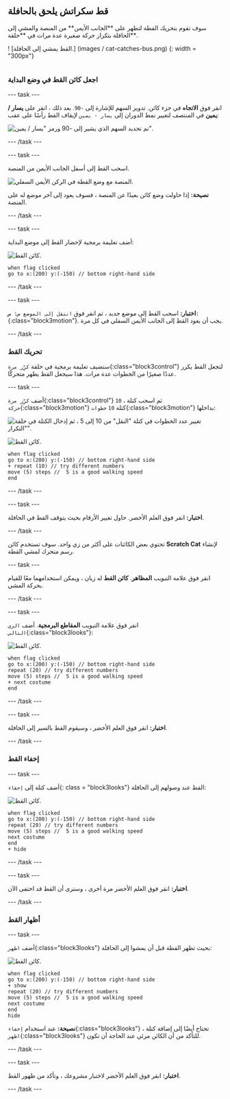 ## قط سكراتش يلحق بالحافلة

<div style="display: flex; flex-wrap: wrap">
<div style="flex-basis: 200px; flex-grow: 1; margin-right: 15px;">
سوف تقوم بتحريك القطة لتظهر على **الجانب الأيمن** من المنصة والمشي إلى الحافلة بتكرار حركة صغيرة عدة مرات في **حلقة**. 
</div>
<div>

! [القط يمشي إلى الحافلة.] (images / cat-catches-bus.png) {: width = "300px"}

</div>
</div>

### اجعل كائن القط في وضع البداية

--- task ---

انقر فوق **الاتجاه** في جزء كائن. تدوير السهم للإشارة إلى `-90`. بعد ذلك ، انقر على **يسار / يمين** في المنتصف لتغيير نمط الدوران إلى `يسار - يمين` لإيقاف القط رأسًا على عقب:

![تم تحديد السهم الذي يشير إلى -90 ورمز "يسار / يمين".](images/sprite-pane-direction.png)

--- /task ---

--- task ---

اسحب القط إلى أسفل الجانب الأيمن من المنصة.

![المنصة مع وضع القطة في الركن الأيمن السفلي.](images/bottom-right-cat.png)

**نصيحة:** إذا حاولت وضع كائن بعيدًا عن المنصة ، فسوف يعود إلى آخر موضع له على المنصة.

--- /task ---

--- task ---

أضف تعليمة برمجية لإحضار القط إلى موضع البداية:

![كائن القط.](images/scratch-cat-sprite.png)

```blocks3
when flag clicked
go to x:(200) y:(-150) // bottom right-hand side
```

--- /task ---

--- task ---

**اختبار:** اسحب القط إلى موضع جديد ، ثم انقر فوق `انتقل إلى الموضع س: ص:`{:class="block3motion"}. يجب أن يعود القط إلى الجانب الأيمن السفلي في كل مرة.

--- /task ---

### تحريك القط

ستضيف تعليمة برمجية في حلقة `كرِّر مرة`{:class="block3control"} لتجعل القط يكرر عددًا صغيرًا من الخطوات عدة مرات. هذا سيجعل القط يظهر متحركًا.

--- task ---

أضف `كرِّر مرة`{:class="block3control"} `10` ، ثم اسحب كتلة `حركة`{:class="block3motion"} كتلة `10` `خطوات`{:class="block3motion"} بداخلها:

![تغيير عدد الخطوات في كتلة "النقل" من 10 إلى 5 ، ثم إدخال الكتلة في حلقة "التكرار".](images/block-into-loop.gif)

![كائن القط.](images/scratch-cat-sprite.png)

```blocks3
when flag clicked
go to x:(200) y:(-150) // bottom right-hand side
+ repeat (10) // try different numbers
move (5) steps //  5 is a good walking speed
end
```

--- /task ---

--- task ---

**اختبار:** انقر فوق العلم الأخضر. حاول تغيير الأرقام بحيث يتوقف القط في الحافلة.

--- /task ---

تحتوي بعض الكائنات على أكثر من زي واحد. سوف تستخدم كائن **Scratch Cat** لإنشاء رسم متحرك لمشي القطة.

--- task ---

انقر فوق علامة التبويب **المظاهر**. **كائن القط** له زيان ، ويمكن استخدامهما معًا للقيام بحركة المشي.

--- /task ---

--- task ---

انقر فوق علامة التبويب **المقاطع البرمجیة**. أضف `الزي التالي`{:class="block3looks"}:

![كائن القط.](images/scratch-cat-sprite.png)

```blocks3
when flag clicked
go to x:(200) y:(-150) // bottom right-hand side
repeat (20) // try different numbers
move (5) steps //  5 is a good walking speed
+ next costume 
end
```
--- /task ---

--- task ---

**اختبار:** انقر فوق العلم الأخضر ، وسيقوم القط بالسير إلى الحافلة.

--- /task ---

### إخفاء القط

--- task ---

أضف كتلة إلى `إخفاء`{: class = "block3looks"} القط عند وصولهم إلى الحافلة:

![كائن القط.](images/scratch-cat-sprite.png)

```blocks3
when flag clicked
go to x:(200) y:(-150) // bottom right-hand side
repeat (20) // try different numbers
move (5) steps //  5 is a good walking speed
next costume 
end
+ hide
```

--- /task ---

--- task ---

**اختبار:** انقر فوق العلم الأخضر مرة أخرى ، وسترى أن القط قد اختفى الآن.

--- /task ---

### أظهار القط

--- task ---

أضف `اظهر`{:class="block3looks"} بحيث تظهر القطة قبل أن يمشوا إلى الحافلة:

![كائن القط.](images/scratch-cat-sprite.png)

```blocks3
when flag clicked
go to x:(200) y:(-150) // bottom right-hand side
+ show
repeat (20) // try different numbers
move (5) steps //  5 is a good walking speed
next costume 
end
hide
```

**نصيحة:** عند استخدام `إخفاء`{:class="block3looks"} ، تحتاج أيضًا إلى إضافة كتلة `اظهر`{:class="block3looks"} للتأكد من أن الكائن مرئي عند الحاجة أن تكون.

--- /task ---

--- task ---

**اختبار:** انقر فوق العلم الأخضر لاختبار مشروعك ، وتأكد من ظهور القط.

--- /task ---

